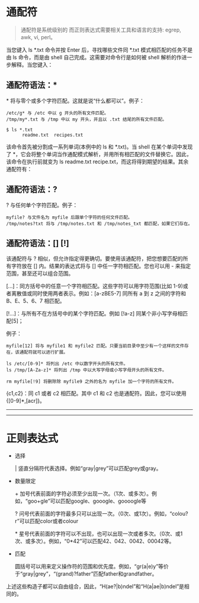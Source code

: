 通配符
===

> 通配符是系统级别的 而正则表达式需要相关工具和语言的支持: egrep, awk, vi, perl。

当您键入 ls *.txt 命令并按 Enter 后，寻找哪些文件同 *.txt 模式相匹配的任务不是由 ls 命令，而是由 shell 自己完成。这需要对命令行是如何被 shell 解析的作进一步解释。当您键入：

## 通配符语法：* 
\* 将与零个或多个字符匹配。这就是说“什么都可以”。例子：

```
/etc/g* 与 /etc 中以 g 开头的所有文件匹配。
/tmp/my*.txt 与 /tmp 中以 my 开头，并且以 .txt 结尾的所有文件匹配。
```
```
$ ls *.txt
      readme.txt  recipes.txt
```

该命令首先被分割成一系列单词(本例中的 ls 和 *.txt)。当 shell 在某个单词中发现了 *，它会将整个单词当作通配模式解析，并用所有相匹配的文件替换它。因此，该命令在执行前就变为 ls readme.txt recipe.txt，而这将得到期望的结果。其余通配符有：

## 通配符语法：? 
? 与任何单个字符匹配。例子：

```
myfile? 与文件名为 myfile 后跟单个字符的任何文件匹配。
/tmp/notes?txt 将与 /tmp/notes.txt 和 /tmp/notes_txt 都匹配，如果它们存在。
```
## 通配符语法：[] [!]
该通配符与 ? 相似，但允许指定得更确切。要使用该通配符，把您想要匹配的所有字符放在 [] 内。结果的表达式将与 [] 中任一字符相匹配。您也可以用 - 来指定范围，甚至还可以组合范围。

[...]：同方括号中的任意一个字符相匹配。这些字符可以用字符范围(比如 1-9)或者离散值或同时使用两者表示。例如：[a-zBE5-7] 同所有 a 到 z 之间的字符和 B、E、5、6、7 相匹配。

[!...]：与所有不在方括号中的某个字符匹配。例如 [!a-z] 同某个非小写字母相匹配[5]；

例子：

```
myfile[12] 将与 myfile1 和 myfile2 匹配。只要当前目录中至少有一个这样的文件存在，该通配符就可以进行扩展。

ls /etc/[0-9]* 将列出 /etc 中以数字开头的所有文件。
ls /tmp/[A-Za-z]* 将列出 /tmp 中以大写字母或小写字母开头的所有文件。

rm myfile[!9] 将删除除 myfile9 之外的名为 myfile 加一个字符的所有文件。
```

{c1,c2}：同 c1 或者 c2 相匹配。其中 c1 和 c2 也是通配符。因此，您可以使用 {[0-9]*,[acr]}。

---
---
正则表达式
===
- 选择

	| 竖直分隔符代表选择。例如“gray|grey”可以匹配grey或gray。

- 数量限定

	\+ 加号代表前面的字符必须至少出现一次。（1次、或多次）。例如，“goo+gle”可以匹配google、gooogle、goooogle等
	
	? 问号代表前面的字符最多只可以出现一次。（0次、或1次）。例如，“colou?r”可以匹配color或者colour

	\* 星号代表前面的字符可以不出现，也可以出现一次或者多次。（0次、或1次、或多次）。例如，“0*42”可以匹配42、042、0042、00042等。
	
- 匹配
	
	圆括号可以用来定义操作符的范围和优先度。例如，“gr(a|e)y”等价于“gray|grey”，“(grand)?father”匹配father和grandfather。

上述这些构造子都可以自由组合，因此，“H(ae?|b)ndel”和“H(a|ae|b)ndel”是相同的。

